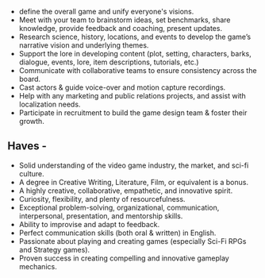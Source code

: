 - define the overall game and unify everyone's visions.
- Meet with your team to brainstorm ideas, set benchmarks, share knowledge, provide feedback and coaching, present updates.
- Research science, history, locations, and events to develop the game’s narrative vision and underlying themes.
- Support the lore in developing content (plot, setting, characters, barks, dialogue, events, lore, item descriptions, tutorials, etc.)
- Communicate with collaborative teams to ensure consistency across the board.
- Cast actors & guide voice-over and motion capture recordings.
- Help with any marketing and public relations projects, and assist with localization needs.
- Participate in recruitment to build the game design team & foster their growth.


Haves -
--
- Solid understanding of the video game industry, the market, and sci-fi culture.
- A degree in Creative Writing, Literature, Film, or equivalent is a bonus.
- A highly creative, collaborative, empathetic, and innovative spirit.
- Curiosity, flexibility, and plenty of resourcefulness.
- Exceptional problem-solving, organizational, communication, interpersonal, presentation, and mentorship skills.
- Ability to improvise and adapt to feedback.
- Perfect communication skills (both oral & written) in English.
- Passionate about playing and creating games (especially Sci-Fi RPGs and Strategy games).
- Proven success in creating compelling and innovative gameplay mechanics.




